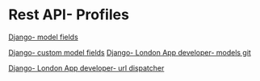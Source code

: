 # Rest API- Profiles
[Django- model fields](https://docs.djangoproject.com/en/1.11/ref/models/fields/)

[Django- custom model fields](https://docs.djangoproject.com/en/1.11/topics/auth/customizing/#auth-custom-user)
[Django- London App developer- models git](https://gist.github.com/LondonAppDev/01feb984211e1237f81ca3e4bdb1eeb7#file-byob-user-profile-model-py)

[Django- London App developer- url dispatcher](https://docs.djangoproject.com/en/1.11/topics/http/urls/)